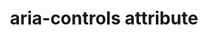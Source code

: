 ---
{
  "title": "aria-controls attribute",
  "description": "Identifies the element (or elements) whose contents or presence are controlled by the current element. See related aria-owns.",
  "category": "aria",
  "keywords": [
    "aria-controls attribute"
  ],
  "last_test_date": "2020-11-09",
  "test_results_url": "https://a11ysupport.io/tech/aria/aria-controls_attribute",
  "test_url": "https://a11ysupport.io/tech/aria/aria-controls_attribute",
  "stats": {
    "jaws": {
      "chrome": {
        "80-86": "a"
      },
      "ie": {
        "11": "a"
      },
      "firefox": {
        "74-82": "a"
      },
      "edge": {
        "86": "u"
      }
    },
    "narrator": {
      "edge": {
        "44-86": "a"
      }
    },
    "nvda": {
      "chrome": {
        "73-86": "a"
      },
      "firefox": {
        "66-82": "a"
      },
      "ie": {
        "11": "n"
      },
      "edge": {
        "44.17763": "n"
      }
    },
    "talkback": {
      "and_chr": {
        "75-86": "a"
      }
    },
    "vo_ios": {
      "ios_saf": {
        "12.2-14.2": "a"
      }
    },
    "vo_macos": {
      "safari": {
        "12.1-14.0": "a"
      }
    },
    "orca": {
      "firefox": {
        "69-82": "a"
      }
    },
    "dragon_win": {
      "chrome": {
        "80-87": "a"
      }
    },
    "va_and": {
      "and_chr": {
        "80-87": "a"
      }
    },
    "vc_macos": {
      "safari": {
        "13.0.5-14.0.1": "a"
      }
    },
    "vc_ios": {
      "ios_saf": {
        "13.3.1-14.2": "a"
      }
    },
    "wsr": {
      "chrome": {
        "80-87": "a"
      }
    }
  },
  "links": {
    "ARIA: What to do about aria-controls": "https://github.com/w3c/aria/issues/995",
    "ARIA spec for aria-controls": "https://www.w3.org/TR/wai-aria-1.1/#aria-controls"
  }
}
---